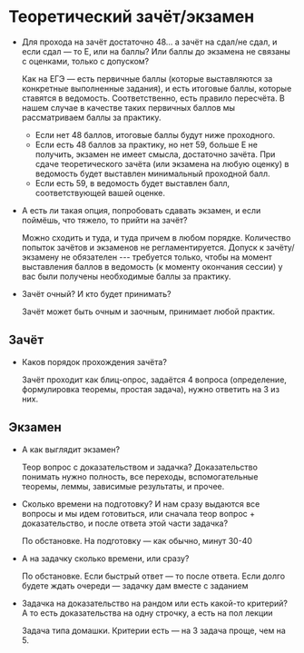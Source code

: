 Теоретический зачёт/экзамен
===========================

* Для прохода на зачёт достаточно 48... а зачёт на сдал/не сдал, и если сдал — то Е, 
или на баллы? Или баллы до экзамена не связаны с оценками, только с допуском?

  Как на ЕГЭ — есть первичные баллы (которые выставляются за конкретные выполненные задания),
  и есть итоговые баллы, которые ставятся в ведомость. Соответственно, есть правило пересчёта.
  В нашем случае в качестве таких первичных баллов мы рассматриваем баллы за практику.

  * Если нет 48 баллов, итоговые баллы будут ниже проходного.  
  * Если есть 48 баллов за практику, но нет 59, больше E не получить, экзамен не имеет смысла, достаточно зачёта. 
    При сдаче теоретического зачёта (или экзамена на любую оценку) в ведомость будет выставлен минимальный проходной балл.
  * Если есть 59, в ведомость будет выставлен балл, соответствующей вашей оценке. 

* А есть ли такая опция, попробовать сдавать экзамен, и если поймёшь, что тяжело, то прийти на зачёт?

  Можно сходить и туда, и туда причем в любом порядке. Количество попыток зачётов и экзаменов не регламентируется.
  Допуск к зачёту/экзамену не обязателен --- требуется только, чтобы на момент выставления баллов в ведомость
  (к моменту окончания сессии) у вас были получены необходимые баллы за практику.

* Зачёт очный? И кто будет принимать?

  Зачёт может быть очным и заочным, принимает любой практик.

Зачёт
-----

* Каков порядок прохождения зачёта?

  Зачёт проходит как блиц-опрос, задаётся 4 вопроса (определение, формулировка теоремы, простая задача),
  нужно ответить на 3 из них.

Экзамен
-------

* А как выглядит экзамен? 

  Теор вопрос с доказательством и задачка? Доказательство понимать нужно полность, все переходы, 
  вспомогательные теоремы, леммы, зависимые результаты, и прочее.

* Сколько времени на подготовку? И нам сразу выдаются все вопросы и мы идем готовиться, 
или сначала теор вопрос + доказательство, и после ответа этой части задачка?

  По обстановке. На подготовку — как обычно, минут 30-40

* А на задачку сколько времени, или сразу?

  По обстановке. Если быстрый ответ — то после ответа. Если долго будете ждать очереди — задачку дам вместе с заданием
 
* Задачка на доказательство на рандом или есть какой-то критерий? А то есть доказательства на одну строчку, а есть на пол лекции

  Задача типа домашки. Критерии есть — на 3 задача проще, чем на 5.

